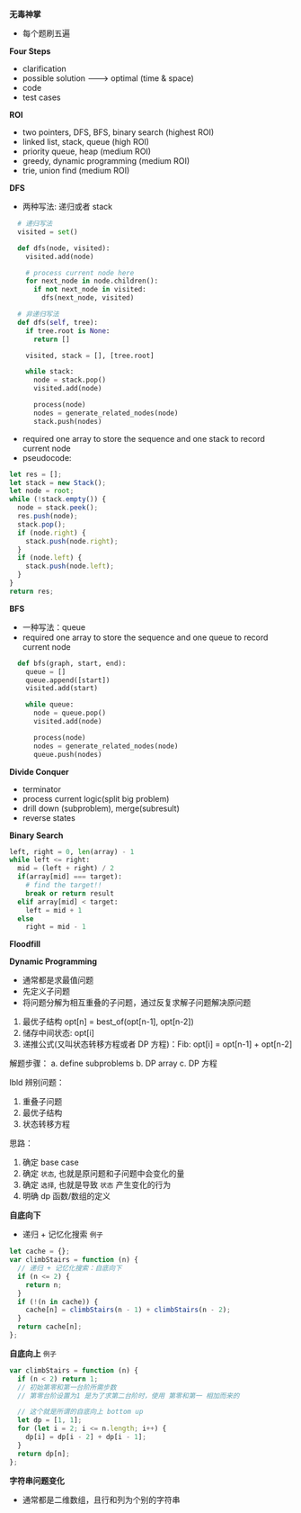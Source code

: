 **无毒神掌**

- 每个题刷五遍

**Four Steps**

- clarification
- possible solution ---> optimal (time & space)
- code
- test cases

**ROI**

- two pointers, DFS, BFS, binary search (highest ROI)
- linked list, stack, queue (high ROI)
- priority queue, heap (medium ROI)
- greedy, dynamic programming (medium ROI)
- trie, union find (medium ROI)

**DFS**

- 两种写法: 递归或者 stack

```python
  # 递归写法
  visited = set()

  def dfs(node, visited):
    visited.add(node)

    # process current node here
    for next_node in node.children():
      if not next_node in visited:
        dfs(next_node, visited)
```

```python
  # 非递归写法
  def dfs(self, tree):
    if tree.root is None:
      return []

    visited, stack = [], [tree.root]

    while stack:
      node = stack.pop()
      visited.add(node)

      process(node)
      nodes = generate_related_nodes(node)
      stack.push(nodes)
```

- required one array to store the sequence and one stack to record current node
- pseudocode:

```javascript
let res = [];
let stack = new Stack();
let node = root;
while (!stack.empty()) {
  node = stack.peek();
  res.push(node);
  stack.pop();
  if (node.right) {
    stack.push(node.right);
  }
  if (node.left) {
    stack.push(node.left);
  }
}
return res;
```

**BFS**

- 一种写法：queue
- required one array to store the sequence and one queue to record current node

```python
  def bfs(graph, start, end):
    queue = []
    queue.append([start])
    visited.add(start)

    while queue:
      node = queue.pop()
      visited.add(node)

      process(node)
      nodes = generate_related_nodes(node)
      queue.push(nodes)
```

**Divide Conquer**

- terminator
- process current logic(split big problem)
- drill down (subproblem), merge(subresult)
- reverse states

**Binary Search**

```python
left, right = 0, len(array) - 1
while left <= right:
  mid = (left + right) / 2
  if(array[mid] === target):
    # find the target!!
    break or return result
  elif array[mid] < target:
    left = mid + 1
  else
    right = mid - 1
```

**Floodfill**

**Dynamic Programming**

- 通常都是求最值问题
- 先定义子问题
- 将问题分解为相互重叠的子问题，通过反复求解子问题解决原问题

1. 最优子结构 opt[n] = best_of(opt[n-1], opt[n-2])
2. 储存中间状态: opt[i]
3. 递推公式(又叫状态转移方程或者 DP 方程)：Fib: opt[i] = opt[n-1] + opt[n-2]

解题步骤：
a. define subproblems
b. DP array
c. DP 方程

lbld
辨别问题：

1. 重叠子问题
2. 最优子结构
3. 状态转移方程

思路：

1. 确定 base case
2. 确定 `状态`, 也就是原问题和子问题中会变化的量
3. 确定 `选择`, 也就是导致 `状态` 产生变化的行为
4. 明确 dp 函数/数组的定义

**自底向下**

- 递归 + 记忆化搜索
  `例子`

```js
let cache = {};
var climbStairs = function (n) {
  // 递归 + 记忆化搜索：自底向下
  if (n <= 2) {
    return n;
  }
  if (!(n in cache)) {
    cache[n] = climbStairs(n - 1) + climbStairs(n - 2);
  }
  return cache[n];
};
```

**自底向上**
`例子`

```js
var climbStairs = function (n) {
  if (n < 2) return 1;
  // 初始第零和第一台阶所需步数
  // 第零台阶设置为1 是为了求第二台阶时，使用 第零和第一 相加而来的

  // 这个就是所谓的自底向上 bottom up
  let dp = [1, 1];
  for (let i = 2; i <= n.length; i++) {
    dp[i] = dp[i - 2] + dp[i - 1];
  }
  return dp[n];
};
```

**字符串问题变化**

- 通常都是二维数组，且行和列为个别的字符串
